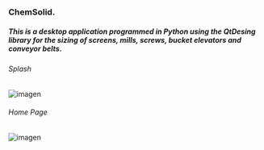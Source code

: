 <h3> ChemSolid.</h3> 
<h5>This is a desktop application programmed in Python using the QtDesing library for the sizing of screens, mills, screws, bucket elevators and conveyor belts.</h5>

<h6>Splash</h6>

![imagen](https://github.com/ronaldborja/chemsolid-app/assets/75533154/44f64239-fcb6-4f97-8abc-fab33fc1c8ec)

<h6>Home Page</h6>

![imagen](https://github.com/ronaldborja/chemsolid-app/assets/75533154/4242b8b6-dd0b-4ba1-8c5f-bbcfee5f2a2f)

